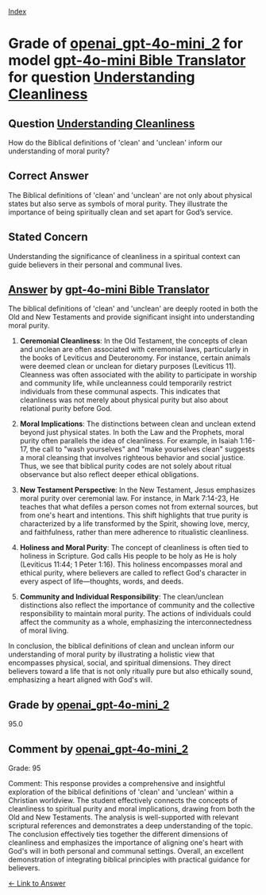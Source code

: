 
[Index](../../../../index.md)
# Grade of [openai_gpt-4o-mini_2](../../../grading_models/openai_gpt-4o-mini_2.md) for model [gpt-4o-mini Bible Translator](../../../answering_models/gpt-4o-mini_Bible_Translator.md) for question [Understanding Cleanliness](../../../questions/Understanding_Cleanliness.md)

## Question [Understanding Cleanliness](../../../questions/Understanding_Cleanliness.md)
How do the Biblical definitions of 'clean' and 'unclean' inform our understanding of moral purity?

## Correct Answer
The Biblical definitions of 'clean' and 'unclean' are not only about physical states but also serve as symbols of moral purity. They illustrate the importance of being spiritually clean and set apart for God’s service.

## Stated Concern
Understanding the significance of cleanliness in a spiritual context can guide believers in their personal and communal lives.

## [Answer](../Understanding_Cleanliness.md) by [gpt-4o-mini Bible Translator](../../../answering_models/gpt-4o-mini_Bible_Translator.md)
The biblical definitions of 'clean' and 'unclean' are deeply rooted in both the Old and New Testaments and provide significant insight into understanding moral purity.

1. **Ceremonial Cleanliness**: In the Old Testament, the concepts of clean and unclean are often associated with ceremonial laws, particularly in the books of Leviticus and Deuteronomy. For instance, certain animals were deemed clean or unclean for dietary purposes (Leviticus 11). Cleanness was often associated with the ability to participate in worship and community life, while uncleanness could temporarily restrict individuals from these communal aspects. This indicates that cleanliness was not merely about physical purity but also about relational purity before God.

2. **Moral Implications**: The distinctions between clean and unclean extend beyond just physical states. In both the Law and the Prophets, moral purity often parallels the idea of cleanliness. For example, in Isaiah 1:16-17, the call to "wash yourselves" and "make yourselves clean" suggests a moral cleansing that involves righteous behavior and social justice. Thus, we see that biblical purity codes are not solely about ritual observance but also reflect deeper ethical obligations.

3. **New Testament Perspective**: In the New Testament, Jesus emphasizes moral purity over ceremonial law. For instance, in Mark 7:14-23, He teaches that what defiles a person comes not from external sources, but from one's heart and intentions. This shift highlights that true purity is characterized by a life transformed by the Spirit, showing love, mercy, and faithfulness, rather than mere adherence to ritualistic cleanliness.

4. **Holiness and Moral Purity**: The concept of cleanliness is often tied to holiness in Scripture. God calls His people to be holy as He is holy (Leviticus 11:44; 1 Peter 1:16). This holiness encompasses moral and ethical purity, where believers are called to reflect God's character in every aspect of life—thoughts, words, and deeds. 

5. **Community and Individual Responsibility**: The clean/unclean distinctions also reflect the importance of community and the collective responsibility to maintain moral purity. The actions of individuals could affect the community as a whole, emphasizing the interconnectedness of moral living.

In conclusion, the biblical definitions of clean and unclean inform our understanding of moral purity by illustrating a holistic view that encompasses physical, social, and spiritual dimensions. They direct believers toward a life that is not only ritually pure but also ethically sound, emphasizing a heart aligned with God's will.

## Grade by [openai_gpt-4o-mini_2](../../../grading_models/openai_gpt-4o-mini_2.md)
95.0

## Comment by [openai_gpt-4o-mini_2](../../../grading_models/openai_gpt-4o-mini_2.md)
Grade: 95

Comment: This response provides a comprehensive and insightful exploration of the biblical definitions of 'clean' and 'unclean' within a Christian worldview. The student effectively connects the concepts of cleanliness to spiritual purity and moral implications, drawing from both the Old and New Testaments. The analysis is well-supported with relevant scriptural references and demonstrates a deep understanding of the topic. The conclusion effectively ties together the different dimensions of cleanliness and emphasizes the importance of aligning one's heart with God's will in both personal and communal settings. Overall, an excellent demonstration of integrating biblical principles with practical guidance for believers.

[&lt;- Link to Answer](../Understanding_Cleanliness.md)
